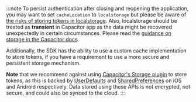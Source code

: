 <!--markdownlint-disable MD041 -->

:::note
To persist authentication after closing and reopening the application, you may want to set `cacheLocation` to `localstorage` but please be aware of [the risks of storing tokens in localstorage](https://auth0.com/docs/libraries/auth0-single-page-app-sdk#change-storage-options). Also, localstorage should be treated as **transient** in Capacitor app as the data might be recovered unexpectedly in certain circumstances. Please read the [guidance on storage in the Capacitor docs](https://capacitorjs.com/docs/guides/storage#why-cant-i-just-use-localstorage-or-indexeddb).

Additionally, the SDK has the ability to use a custom cache implementation to store tokens, if you have a requirement to use a more secure and persistent storage mechanism.

**Note** that we recommend against using [Capacitor's Storage plugin](https://capacitorjs.com/docs/apis/storage) to store tokens, as this is backed by [UserDefaults](https://developer.apple.com/documentation/foundation/userdefaults) and [SharedPreferences](https://developer.android.com/reference/android/content/SharedPreferences) on iOS and Android respectively. Data stored using these APIs is not encrypted, not secure, and could also be synced to the cloud.
:::
